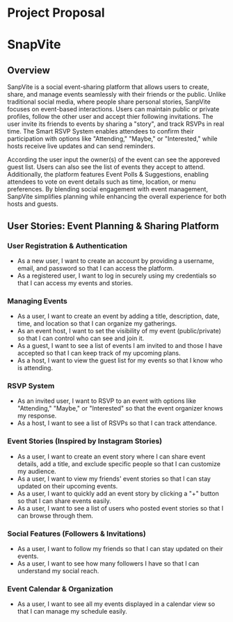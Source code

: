 # Project Proposal


# SnapVite

## Overview

SanpVite is a social event-sharing platform that allows users to create, share, and manage events seamlessly with their friends or the public. Unlike traditional social media, where people share personal stories, SanpVite focuses on event-based interactions. Users can maintain public or private profiles, follow the other user and accept thier following invitations. The user invite its friends to events by sharing a "story", and track RSVPs in real time. The Smart RSVP System enables attendees to confirm their participation with options like "Attending," "Maybe," or "Interested," while hosts receive live updates and can send reminders.

According the user input the owner(s) of the event can see the apporeved guest list. Users can also see the list of events they accept to attend. Additionally, the platform features Event Polls & Suggestions, enabling attendees to vote on event details such as time, location, or menu preferences. By blending social engagement with event management, SanpVite simplifies planning while enhancing the overall experience for both hosts and guests.

## User Stories: Event Planning & Sharing Platform

### User Registration & Authentication
 - As a new user, I want to create an account by providing a username, email, and password so that I can access the platform.
 - As a registered user, I want to log in securely using my credentials so that I can access my events and stories.

### Managing Events
 - As a user, I want to create an event by adding a title, description, date, time, and location so that I can organize my gatherings.
 - As an event host, I want to set the visibility of my event (public/private) so that I can control who can see and join it.
 - As a guest, I want to see a list of events I am invited to and those I have accepted so that I can keep track of my upcoming plans.
 - As a host, I want to view the guest list for my events so that I know who is attending.

### RSVP System
 - As an invited user, I want to RSVP to an event with options like "Attending," "Maybe," or "Interested" so that the event organizer knows my response.
 - As a host, I want to see a list of RSVPs so that I can track attendance.

### Event Stories (Inspired by Instagram Stories)
 - As a user, I want to create an event story where I can share event details, add a title, and exclude specific people so that I can customize my audience.
 - As a user, I want to view my friends' event stories so that I can stay updated on their upcoming events.
 - As a user, I want to quickly add an event story by clicking a "+" button so that I can share events easily.
 - As a user, I want to see a list of users who posted event stories so that I can browse through them.

### Social Features (Followers & Invitations)
 - As a user, I want to follow my friends so that I can stay updated on their events.
 - As a user, I want to see how many followers I have so that I can understand my social reach.

### Event Calendar & Organization
 - As a user, I want to see all my events displayed in a calendar view so that I can manage my schedule easily.

